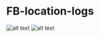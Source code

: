 # FB-location-logs

![alt text](http://webkutil.cz/github/realDark.PNG)
![alt text](http://webkutil.cz/github/realLight.PNG)
